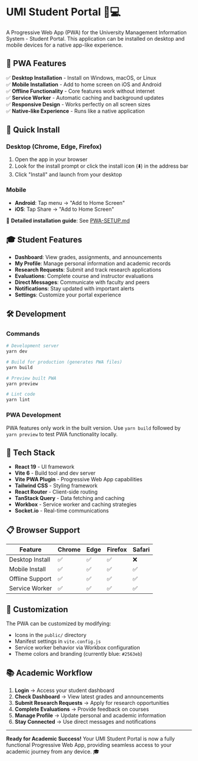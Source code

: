 # UMI Student Portal 📱💻

A Progressive Web App (PWA) for the University Management Information System - Student Portal. This application can be installed on desktop and mobile devices for a native app-like experience.

## 🚀 PWA Features

✅ **Desktop Installation** - Install on Windows, macOS, or Linux  
✅ **Mobile Installation** - Add to home screen on iOS and Android  
✅ **Offline Functionality** - Core features work without internet  
✅ **Service Worker** - Automatic caching and background updates  
✅ **Responsive Design** - Works perfectly on all screen sizes  
✅ **Native-like Experience** - Runs like a native application  

## 📱 Quick Install

### Desktop (Chrome, Edge, Firefox)
1. Open the app in your browser
2. Look for the install prompt or click the install icon (⬇️) in the address bar
3. Click "Install" and launch from your desktop

### Mobile
- **Android**: Tap menu → "Add to Home Screen"
- **iOS**: Tap Share → "Add to Home Screen"

📖 **Detailed installation guide**: See [PWA-SETUP.md](./PWA-SETUP.md)

## 🎓 Student Features

- **Dashboard**: View grades, assignments, and announcements
- **My Profile**: Manage personal information and academic records
- **Research Requests**: Submit and track research applications
- **Evaluations**: Complete course and instructor evaluations
- **Direct Messages**: Communicate with faculty and peers
- **Notifications**: Stay updated with important alerts
- **Settings**: Customize your portal experience

## 🛠️ Development

### Commands

```bash
# Development server
yarn dev

# Build for production (generates PWA files)
yarn build

# Preview built PWA
yarn preview

# Lint code
yarn lint
```

### PWA Development

PWA features only work in the built version. Use `yarn build` followed by `yarn preview` to test PWA functionality locally.

## 🔧 Tech Stack

- **React 19** - UI framework
- **Vite 6** - Build tool and dev server
- **Vite PWA Plugin** - Progressive Web App capabilities
- **Tailwind CSS** - Styling framework
- **React Router** - Client-side routing
- **TanStack Query** - Data fetching and caching
- **Workbox** - Service worker and caching strategies
- **Socket.io** - Real-time communications

## 📋 Browser Support

| Feature | Chrome | Edge | Firefox | Safari |
|---------|--------|------|---------|--------|
| Desktop Install | ✅ | ✅ | ✅ | ❌ |
| Mobile Install | ✅ | ✅ | ✅ | ✅ |
| Offline Support | ✅ | ✅ | ✅ | ✅ |
| Service Worker | ✅ | ✅ | ✅ | ✅ |

## 🎨 Customization

The PWA can be customized by modifying:
- Icons in the `public/` directory
- Manifest settings in `vite.config.js`
- Service worker behavior via Workbox configuration
- Theme colors and branding (currently blue: `#2563eb`)

## 📚 Academic Workflow

1. **Login** → Access your student dashboard
2. **Check Dashboard** → View latest grades and announcements
3. **Submit Research Requests** → Apply for research opportunities
4. **Complete Evaluations** → Provide feedback on courses
5. **Manage Profile** → Update personal and academic information
6. **Stay Connected** → Use direct messages and notifications

---

**Ready for Academic Success!** Your UMI Student Portal is now a fully functional Progressive Web App, providing seamless access to your academic journey from any device. 🎓
